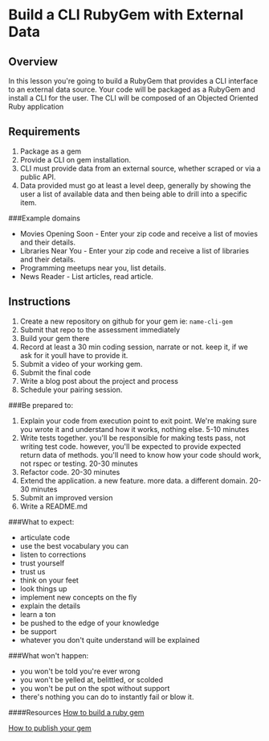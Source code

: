 # Build a CLI RubyGem with External Data

## Overview

In this lesson you're going to build a RubyGem that provides a CLI interface to an external data source. Your code will be packaged as a RubyGem and install a CLI for the user. The CLI will be composed of an Objected Oriented Ruby application

## Requirements

1. Package as a gem
2. Provide a CLI on gem installation.
3. CLI must provide data from an external source, whether scraped or via a public API.
4. Data provided must go at least a level deep, generally by showing the user a list of available data and then being able to drill into a specific item.


###Example domains
- Movies Opening Soon - Enter your zip code and receive a list of movies and their details.
- Libraries Near You -  Enter your zip code and receive a list of libraries and their details.
- Programming meetups near you, list details.
- News Reader - List articles, read article.


## Instructions

1. Create a new repository on github for your gem
ie: `name-cli-gem`
2. Submit that repo to the assessment immediately
3. Build your gem there
4. Record at least a 30 min coding session, narrate or not. keep it, if we ask for it youll have to provide it.
5. Submit a video of your working gem.
6. Submit the final code
7. Write a blog post about the project and process
7. Schedule your pairing session.

###Be prepared to:
1. Explain your code from execution point to exit point. We're making sure you wrote it and understand how it works, nothing else. 5-10 minutes
2. Write tests together. you'll be responsible for making tests pass, not writing test code. however, you'll be expected to provide expected return data of methods. you'll need to know how your code should work, not rspec or testing. 20-30 minutes
3. Refactor code. 20-30 minutes
4. Extend the application. a new feature. more data. a different domain. 20-30 minutes
5. Submit an improved version
6. Write a README.md

###What to expect:

- articulate code
- use the best vocabulary you can
- listen to corrections
- trust yourself
- trust us
- think on your feet
- look things up
- implement new concepts on the fly
- explain the details
- learn a ton
- be pushed to the edge of your knowledge
- be support
- whatever you don't quite understand will be explained

###What won't happen:
- you won't be told you're ever wrong
- you won't be yelled at, belittled, or scolded
- you won't be put on the spot without support
- there's nothing you can do to instantly fail or blow it.


####Resources
[How to build a ruby gem](http://guides.rubygems.org/make-your-own-gem/)

[How to publish your gem](http://guides.rubygems.org/publishing/)
